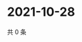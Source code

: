 # 2021-10-28

共 0 条

<!-- BEGIN -->
<!-- 最后更新时间 Thu Oct 28 2021 04:15:47 GMT+0800 (China Standard Time) -->

<!-- END -->
